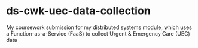 # ds-cwk-uec-data-collection
My coursework submission for my distributed systems module, which uses a Function-as-a-Service (FaaS) to collect Urgent &amp; Emergency Care (UEC) data

